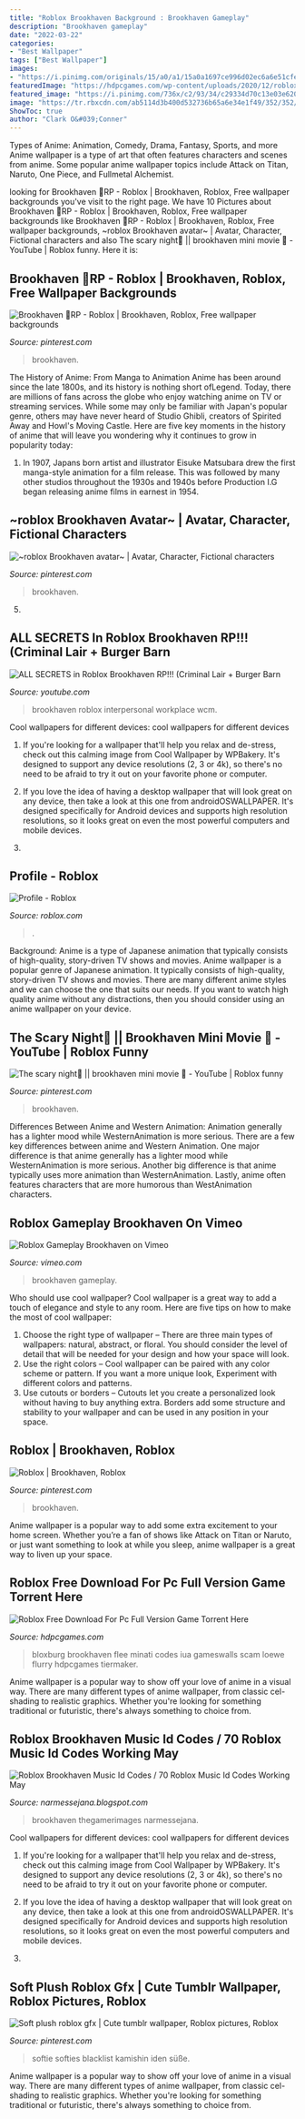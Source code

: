 ```yaml
---
title: "Roblox Brookhaven Background : Brookhaven Gameplay"
description: "Brookhaven gameplay"
date: "2022-03-22"
categories:
- "Best Wallpaper"
tags: ["Best Wallpaper"]
images:
- "https://i.pinimg.com/originals/15/a0/a1/15a0a1697ce996d02ec6a6e51cfedc54.jpg"
featuredImage: "https://hdpcgames.com/wp-content/uploads/2020/12/roblox-download-for-pc-1024x577.jpg"
featured_image: "https://i.pinimg.com/736x/c2/93/34/c29334d70c13e03e620e17506e2ddd8f.jpg"
image: "https://tr.rbxcdn.com/ab5114d3b400d532736b65a6e34e1f49/352/352/Avatar/Png"
ShowToc: true
author: "Clark O&#039;Conner"
---
```



Types of Anime: Animation, Comedy, Drama, Fantasy, Sports, and more
Anime wallpaper is a type of art that often features characters and scenes from anime. Some popular anime wallpaper topics include Attack on Titan, Naruto, One Piece, and Fullmetal Alchemist.

	

		
looking for Brookhaven 🏡RP - Roblox | Brookhaven, Roblox, Free wallpaper backgrounds you've visit to the right page. We have 10 Pictures about Brookhaven 🏡RP - Roblox | Brookhaven, Roblox, Free wallpaper backgrounds like Brookhaven 🏡RP - Roblox | Brookhaven, Roblox, Free wallpaper backgrounds, ~roblox Brookhaven avatar~ | Avatar, Character, Fictional characters and also The scary night🔪 || brookhaven mini movie 🎥 - YouTube | Roblox funny. Here it is:
		
    
## Brookhaven 🏡RP - Roblox | Brookhaven, Roblox, Free Wallpaper Backgrounds

<img loading=lazy src="https://i.pinimg.com/736x/4b/f8/50/4bf850e31b6f7a964a5e4bdd1aac38d4.jpg" onerror="this.onerror=null;this.src='https://tse3.mm.bing.net/th?id=OIP.M_247w7OpXY8qoP7CHilXgHaEK&amp;pid=15.1';" alt="Brookhaven 🏡RP - Roblox | Brookhaven, Roblox, Free wallpaper backgrounds">

_Source: pinterest.com_

>brookhaven. 

	

The History of Anime: From Manga to Animation
Anime has been around since the late 1800s, and its history is nothing short ofLegend. Today, there are millions of fans across the globe who enjoy watching anime on TV or streaming services. While some may only be familiar with Japan's popular genre, others may have never heard of Studio Ghibli, creators of Spirited Away and Howl's Moving Castle. Here are five key moments in the history of anime that will leave you wondering why it continues to grow in popularity today:
1) In 1907, Japans born artist and illustrator Eisuke Matsubara drew the first manga-style animation for a film release. This was followed by many other studios throughout the 1930s and 1940s before Production I.G began releasing anime films in earnest in 1954.

    
## ~roblox Brookhaven Avatar~ | Avatar, Character, Fictional Characters

<img loading=lazy src="https://i.pinimg.com/originals/35/bc/fa/35bcfa38bba65c8be6a25f565432ca1e.jpg" onerror="this.onerror=null;this.src='https://tse1.mm.bing.net/th?id=OIP.0yz68Ynh4d_mQUM9GyBICgHaFj&amp;pid=15.1';" alt="~roblox Brookhaven avatar~ | Avatar, Character, Fictional characters">

_Source: pinterest.com_

>brookhaven. 

	

5.

    
## ALL SECRETS In Roblox Brookhaven RP!!! (Criminal Lair + Burger Barn

<img loading=lazy src="https://i.ytimg.com/vi/nfKJQVO-WCM/maxresdefault.jpg" onerror="this.onerror=null;this.src='https://tse4.mm.bing.net/th?id=OIP.Y4gkVyb7JWjTlfZ-INjdOwHaEK&amp;pid=15.1';" alt="ALL SECRETS in Roblox Brookhaven RP!!! (Criminal Lair + Burger Barn">

_Source: youtube.com_

>brookhaven roblox interpersonal workplace wcm. 

	

Cool wallpapers for different devices:
cool wallpapers for different devices 

1. If you're looking for a wallpaper that'll help you relax and de-stress, check out this calming image from Cool Wallpaper by WPBakery. It's designed to support any device resolutions (2, 3 or 4k), so there's no need to be afraid to try it out on your favorite phone or computer.

2. If you love the idea of having a desktop wallpaper that will look great on any device, then take a look at this one from androidOSWALLPAPER. It's designed specifically for Android devices and supports high resolution resolutions, so it looks great on even the most powerful computers and mobile devices.

3.

    
## Profile - Roblox

<img loading=lazy src="https://tr.rbxcdn.com/ab5114d3b400d532736b65a6e34e1f49/352/352/Avatar/Png" onerror="this.onerror=null;this.src='https://tse2.mm.bing.net/th?id=OIP.651HEkZvRABp8DEmJnDpogAAAA&amp;pid=15.1';" alt="Profile - Roblox">

_Source: roblox.com_

>. 

	

Background: Anime is a type of Japanese animation that typically consists of high-quality, story-driven TV shows and movies.
Anime wallpaper is a popular genre of Japanese animation. It typically consists of high-quality, story-driven TV shows and movies. There are many different anime styles and we can choose the one that suits our needs. If you want to watch high quality anime without any distractions, then you should consider using an anime wallpaper on your device.

    
## The Scary Night🔪 || Brookhaven Mini Movie 🎥 - YouTube | Roblox Funny

<img loading=lazy src="https://i.pinimg.com/736x/d5/bf/92/d5bf927ed343239a302235db7b55b099.jpg" onerror="this.onerror=null;this.src='https://tse2.mm.bing.net/th?id=OIP.tjk2QOxIgFRPmINJ8vlRDwHaFj&amp;pid=15.1';" alt="The scary night🔪 || brookhaven mini movie 🎥 - YouTube | Roblox funny">

_Source: pinterest.com_

>brookhaven. 

	

Differences Between Anime and Western Animation: Animation generally has a lighter mood while WesternAnimation is more serious.
There are a few key differences between anime and Western Animation. One major difference is that anime generally has a lighter mood while WesternAnimation is more serious. Another big difference is that anime typically uses more animation than WesternAnimation. Lastly, anime often features characters that are more humorous than WestAnimation characters.

    
## Roblox Gameplay Brookhaven On Vimeo

<img loading=lazy src="https://i.vimeocdn.com/filter/overlay?src0=https:%2F%2Fi.vimeocdn.com%2Fvideo%2F1082199360_1280x720.jpg&amp;src1=https:%2F%2Ff.vimeocdn.com%2Fimages_v6%2Fshare%2Fplay_icon_overlay.png" onerror="this.onerror=null;this.src='https://tse4.mm.bing.net/th?id=OIP.vDXQeF7v7xALakfjMkazJAHaEK&amp;pid=15.1';" alt="Roblox Gameplay Brookhaven on Vimeo">

_Source: vimeo.com_

>brookhaven gameplay. 

	

Who should use cool wallpaper?
Cool wallpaper is a great way to add a touch of elegance and style to any room. Here are five tips on how to make the most of cool wallpaper: 
1) Choose the right type of wallpaper – There are three main types of wallpapers: natural, abstract, or floral. You should consider the level of detail that will be needed for your design and how your space will look. 
2) Use the right colors – Cool wallpaper can be paired with any color scheme or pattern. If you want a more unique look, Experiment with different colors and patterns. 
3) Use cutouts or borders – Cutouts let you create a personalized look without having to buy anything extra. Borders add some structure and stability to your wallpaper and can be used in any position in your space.

    
## Roblox | Brookhaven, Roblox

<img loading=lazy src="https://i.pinimg.com/736x/c2/93/34/c29334d70c13e03e620e17506e2ddd8f.jpg" onerror="this.onerror=null;this.src='https://tse4.mm.bing.net/th?id=OIP.RZduQgNOnEU4lyMq31iWlAHaJ3&amp;pid=15.1';" alt="Roblox | Brookhaven, Roblox">

_Source: pinterest.com_

>brookhaven. 

	

Anime wallpaper is a popular way to add some extra excitement to your home screen. Whether you’re a fan of shows like Attack on Titan or Naruto, or just want something to look at while you sleep, anime wallpaper is a great way to liven up your space.

    
## Roblox Free Download For Pc Full Version Game Torrent Here

<img loading=lazy src="https://hdpcgames.com/wp-content/uploads/2020/12/roblox-download-for-pc-1024x577.jpg" onerror="this.onerror=null;this.src='https://tse4.mm.bing.net/th?id=OIP.BLmgtbXS33t2J_G2_WpxYQHaEL&amp;pid=15.1';" alt="Roblox Free Download For Pc Full Version Game Torrent Here">

_Source: hdpcgames.com_

>bloxburg brookhaven flee minati codes iua gameswalls scam loewe flurry hdpcgames tiermaker. 

	

Anime wallpaper is a popular way to show off your love of anime in a visual way. There are many different types of anime wallpaper, from classic cel-shading to realistic graphics. Whether you're looking for something traditional or futuristic, there's always something to choice from.

    
## Roblox Brookhaven Music Id Codes / 70 Roblox Music Id Codes Working May

<img loading=lazy src="https://static1.thegamerimages.com/wordpress/wp-content/uploads/2021/04/youve-been-trolled-song.jpg?q=50&amp;fit=crop&amp;w=740&amp;h=370&amp;dpr=1.5" onerror="this.onerror=null;this.src='https://tse4.mm.bing.net/th?id=OIP.0rhbP4TLFJ0QyhW1iEU1vwHaDt&amp;pid=15.1';" alt="Roblox Brookhaven Music Id Codes / 70 Roblox Music Id Codes Working May">

_Source: narmessejana.blogspot.com_

>brookhaven thegamerimages narmessejana. 

	

Cool wallpapers for different devices:
cool wallpapers for different devices 

1. If you're looking for a wallpaper that'll help you relax and de-stress, check out this calming image from Cool Wallpaper by WPBakery. It's designed to support any device resolutions (2, 3 or 4k), so there's no need to be afraid to try it out on your favorite phone or computer.

2. If you love the idea of having a desktop wallpaper that will look great on any device, then take a look at this one from androidOSWALLPAPER. It's designed specifically for Android devices and supports high resolution resolutions, so it looks great on even the most powerful computers and mobile devices.

3.

    
## Soft Plush Roblox Gfx | Cute Tumblr Wallpaper, Roblox Pictures, Roblox

<img loading=lazy src="https://i.pinimg.com/originals/15/a0/a1/15a0a1697ce996d02ec6a6e51cfedc54.jpg" onerror="this.onerror=null;this.src='https://tse1.mm.bing.net/th?id=OIP.BN43qCZ2Nj7CuMyC7hJ6TQHaGZ&amp;pid=15.1';" alt="Soft plush roblox gfx | Cute tumblr wallpaper, Roblox pictures, Roblox">

_Source: pinterest.com_

>softie softies blacklist kamishin iden süße. 

	

Anime wallpaper is a popular way to show off your love of anime in a visual way. There are many different types of anime wallpaper, from classic cel-shading to realistic graphics. Whether you're looking for something traditional or futuristic, there's always something to choice from.

